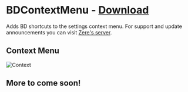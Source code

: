 # BDContextMenu - [Download](https://betterdiscord.net/ghdl?url=https://raw.githubusercontent.com/rauenzi/BetterDiscordAddons/master/Plugins/BDContextMenu/BDContextMenu.plugin.js)

Adds BD shortcuts to the settings context menu. For support and update announcements you can visit [Zere's server](https://bit.ly/ZeresServer).

## Context Menu

![Context](https://i.zackrauen.com/wUrySD.png)


## More to come soon!


